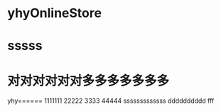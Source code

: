 #     yhyOnlineStore
#             sssss
#        对对对对对对多多多多多多多
yhy======
1111111
22222
3333
44444
sssssssssssss
dddddddddd
fff

